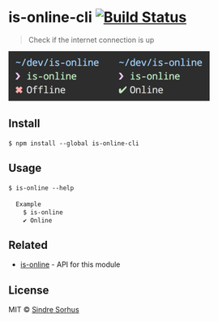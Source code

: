 # is-online-cli [![Build Status](https://travis-ci.org/sindresorhus/is-online-cli.svg?branch=master)](https://travis-ci.org/sindresorhus/is-online-cli)

> Check if the internet connection is up

<img src="screenshot.png" width="397">


## Install

```
$ npm install --global is-online-cli
```


## Usage

```
$ is-online --help

  Example
    $ is-online
    ✔︎ Online
```


## Related

- [is-online](https://github.com/sindresorhus/is-online) - API for this module


## License

MIT © [Sindre Sorhus](https://sindresorhus.com)
